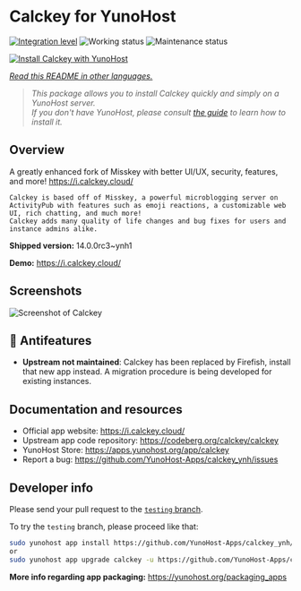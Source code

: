 <!--
N.B.: This README was automatically generated by <https://github.com/YunoHost/apps/tree/master/tools/readme_generator>
It shall NOT be edited by hand.
-->

# Calckey for YunoHost

[![Integration level](https://dash.yunohost.org/integration/calckey.svg)](https://dash.yunohost.org/appci/app/calckey) ![Working status](https://ci-apps.yunohost.org/ci/badges/calckey.status.svg) ![Maintenance status](https://ci-apps.yunohost.org/ci/badges/calckey.maintain.svg)

[![Install Calckey with YunoHost](https://install-app.yunohost.org/install-with-yunohost.svg)](https://install-app.yunohost.org/?app=calckey)

*[Read this README in other languages.](./ALL_README.md)*

> *This package allows you to install Calckey quickly and simply on a YunoHost server.*  
> *If you don't have YunoHost, please consult [the guide](https://yunohost.org/install) to learn how to install it.*

## Overview

A greatly enhanced fork of Misskey with better UI/UX, security, features, and more! https://i.calckey.cloud/


    Calckey is based off of Misskey, a powerful microblogging server on ActivityPub with features such as emoji reactions, a customizable web UI, rich chatting, and much more!
    Calckey adds many quality of life changes and bug fixes for users and instance admins alike.
   


**Shipped version:** 14.0.0rc3~ynh1

**Demo:** <https://i.calckey.cloud/>

## Screenshots

![Screenshot of Calckey](./doc/screenshots/screenshot-calckey.png)

## :red_circle: Antifeatures

- **Upstream not maintained**: Calckey has been replaced by Firefish, install that new app instead. A migration procedure is being developed for existing instances.

## Documentation and resources

- Official app website: <https://i.calckey.cloud/>
- Upstream app code repository: <https://codeberg.org/calckey/calckey>
- YunoHost Store: <https://apps.yunohost.org/app/calckey>
- Report a bug: <https://github.com/YunoHost-Apps/calckey_ynh/issues>

## Developer info

Please send your pull request to the [`testing` branch](https://github.com/YunoHost-Apps/calckey_ynh/tree/testing).

To try the `testing` branch, please proceed like that:

```bash
sudo yunohost app install https://github.com/YunoHost-Apps/calckey_ynh/tree/testing --debug
or
sudo yunohost app upgrade calckey -u https://github.com/YunoHost-Apps/calckey_ynh/tree/testing --debug
```

**More info regarding app packaging:** <https://yunohost.org/packaging_apps>
